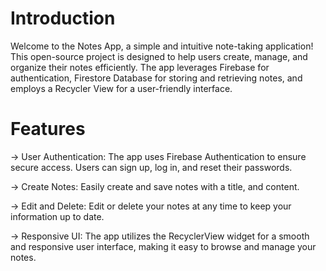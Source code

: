 # Introduction
Welcome to the Notes App, a simple and intuitive note-taking application! This open-source project is designed to help users create, manage, and organize their notes efficiently. The app leverages Firebase for authentication, Firestore Database for storing and retrieving notes, and employs a Recycler View for a user-friendly interface.
# Features
-> User Authentication: The app uses Firebase Authentication to ensure secure access. Users can sign up, log in, and reset their passwords.

-> Create Notes: Easily create and save notes with a title, and content.

-> Edit and Delete: Edit or delete your notes at any time to keep your information up to date.

-> Responsive UI: The app utilizes the RecyclerView widget for a smooth and responsive user interface, making it easy to browse and manage your notes.
